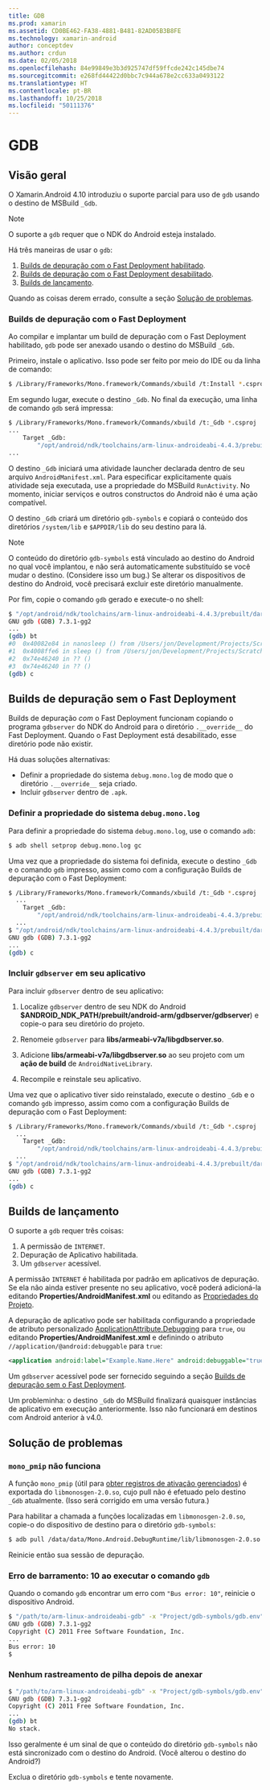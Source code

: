 ```yaml
---
title: GDB
ms.prod: xamarin
ms.assetid: CD0BE462-FA38-4881-B481-82AD05B3B8FE
ms.technology: xamarin-android
author: conceptdev
ms.author: crdun
ms.date: 02/05/2018
ms.openlocfilehash: 84e99849e3b3d925747df59ffcde242c145dbe74
ms.sourcegitcommit: e268fd44422d0bbc7c944a678e2cc633a0493122
ms.translationtype: HT
ms.contentlocale: pt-BR
ms.lasthandoff: 10/25/2018
ms.locfileid: "50111376"
---
```

# <a name="gdb"></a>GDB

## <a name="overview"></a>Visão geral

O Xamarin.Android 4.10 introduziu o suporte parcial para uso de `gdb` usando o destino de MSBuild `_Gdb`. 

> [!NOTE]
> O suporte a `gdb` requer que o NDK do Android esteja instalado.

Há três maneiras de usar o `gdb`:

1.  [Builds de depuração com o Fast Deployment habilitado](#Debug_Builds_with_Fast_Deployment).
1.  [Builds de depuração com o Fast Deployment desabilitado](#Debug_Builds_without_Fast_Deployment).
1.  [Builds de lançamento](#Release_Builds).


Quando as coisas derem errado, consulte a seção [Solução de problemas](#Troubleshooting).

<a name="Debug_Builds_with_Fast_Deployment" />

### <a name="debug-builds-with-fast-deployment"></a>Builds de depuração com o Fast Deployment

Ao compilar e implantar um build de depuração com o Fast Deployment habilitado, `gdb` pode ser anexado usando o destino do MSBuild `_Gdb`.

Primeiro, instale o aplicativo. Isso pode ser feito por meio do IDE ou da linha de comando:

```bash
$ /Library/Frameworks/Mono.framework/Commands/xbuild /t:Install *.csproj
```

Em segundo lugar, execute o destino `_Gdb`. No final da execução, uma linha de comando `gdb` será impressa:

```bash
$ /Library/Frameworks/Mono.framework/Commands/xbuild /t:_Gdb *.csproj
...
    Target _Gdb:
        "/opt/android/ndk/toolchains/arm-linux-androideabi-4.4.3/prebuilt/darwin-x86/bin/arm-linux-androideabi-gdb" -x "/Users/jon/Development/Projects/Scratch.HelloXamarin20//gdb-symbols/gdb.env"
...
```

O destino `_Gdb` iniciará uma atividade launcher declarada dentro de seu arquivo `AndroidManifest.xml`. Para especificar explicitamente quais atividade seja executada, use a propriedade do MSBuild `RunActivity`. No momento, iniciar serviços e outros constructos do Android não é uma ação compatível.

O destino `_Gdb` criará um diretório `gdb-symbols` e copiará o conteúdo dos diretórios `/system/lib` e `$APPDIR/lib` do seu destino para lá.


> [!NOTE]
> O conteúdo do diretório `gdb-symbols` está vinculado ao destino do Android no qual você implantou, e não será automaticamente substituído se você mudar o destino. (Considere isso um bug.) Se alterar os dispositivos de destino do Android, você precisará excluir este diretório manualmente.

Por fim, copie o comando `gdb` gerado e execute-o no shell:

```bash
$ "/opt/android/ndk/toolchains/arm-linux-androideabi-4.4.3/prebuilt/darwin-x86/bin/arm-linux-androideabi-gdb" -x "/Users/jon/Development/Projects/Scratch.HelloXamarin20//gdb-symbols/gdb.env"
GNU gdb (GDB) 7.3.1-gg2
...
(gdb) bt
#0  0x40082e84 in nanosleep () from /Users/jon/Development/Projects/Scratch.HelloXamarin20/gdb-symbols/libc.so
#1  0x4008ffe6 in sleep () from /Users/jon/Development/Projects/Scratch.HelloXamarin20/gdb-symbols/libc.so
#2  0x74e46240 in ?? ()
#3  0x74e46240 in ?? ()
(gdb) c
```

<a name="Debug_Builds_without_Fast_Deployment" />

## <a name="debug-builds-without-fast-deployment"></a>Builds de depuração sem o Fast Deployment

Builds de depuração *com* o Fast Deployment funcionam copiando o programa `gdbserver` do NDK do Android para o diretório `.__override__` do Fast Deployment. Quando o Fast Deployment está desabilitado, esse diretório pode não existir.

Há duas soluções alternativas:

-   Definir a propriedade do sistema `debug.mono.log` de modo que o diretório `.__override__` seja criado.
-   Incluir `gdbserver` dentro de `.apk`.

### <a name="setting-the-debugmonolog-system-property"></a>Definir a propriedade do sistema `debug.mono.log`

Para definir a propriedade do sistema `debug.mono.log`, use o comando `adb`:

```bash
$ adb shell setprop debug.mono.log gc
```

Uma vez que a propriedade do sistema foi definida, execute o destino `_Gdb` e o comando `gdb` impresso, assim como com a configuração Builds de depuração com o Fast Deployment:

```bash
$ /Library/Frameworks/Mono.framework/Commands/xbuild /t:_Gdb *.csproj
  ...
    Target _Gdb:
        "/opt/android/ndk/toolchains/arm-linux-androideabi-4.4.3/prebuilt/darwin-x86/bin/arm-linux-androideabi-gdb" -x "/Users/jon/Development/Projects/Scratch.HelloXamarin20//gdb-symbols/gdb.env"
  ...
$ "/opt/android/ndk/toolchains/arm-linux-androideabi-4.4.3/prebuilt/darwin-x86/bin/arm-linux-androideabi-gdb" -x "/Users/jon/Development/Projects/Scratch.HelloXamarin20//gdb-symbols/gdb.env"
GNU gdb (GDB) 7.3.1-gg2
...
(gdb) c
```


### <a name="including-gdbserver-in-your-app"></a>Incluir `gdbserver` em seu aplicativo

Para incluir `gdbserver` dentro de seu aplicativo:

1. Localize `gdbserver` dentro de seu NDK do Android **$ANDROID\_NDK\_PATH/prebuilt/android-arm/gdbserver/gdbserver**) e copie-o para seu diretório do projeto.

2. Renomeie `gdbserver` para **libs/armeabi-v7a/libgdbserver.so**.

3. Adicione **libs/armeabi-v7a/libgdbserver.so** ao seu projeto com um **ação de build** de `AndroidNativeLibrary`.

4. Recompile e reinstale seu aplicativo.

Uma vez que o aplicativo tiver sido reinstalado, execute o destino `_Gdb` e o comando `gdb` impresso, assim como com a configuração Builds de depuração com o Fast Deployment:

```bash
$ /Library/Frameworks/Mono.framework/Commands/xbuild /t:_Gdb *.csproj
  ...
    Target _Gdb:
        "/opt/android/ndk/toolchains/arm-linux-androideabi-4.4.3/prebuilt/darwin-x86/bin/arm-linux-androideabi-gdb" -x "/Users/jon/Development/Projects/Scratch.HelloXamarin20//gdb-symbols/gdb.env"
  ...
$ "/opt/android/ndk/toolchains/arm-linux-androideabi-4.4.3/prebuilt/darwin-x86/bin/arm-linux-androideabi-gdb" -x "/Users/jon/Development/Projects/Scratch.HelloXamarin20//gdb-symbols/gdb.env"
GNU gdb (GDB) 7.3.1-gg2
...
(gdb) c
```

<a name="Release_Builds" />

## <a name="release-builds"></a>Builds de lançamento

O suporte a `gdb` requer três coisas:

1.  A permissão de `INTERNET`.
2.  Depuração de Aplicativo habilitada.
3.  Um `gdbserver` acessível.

A permissão `INTERNET` é habilitada por padrão em aplicativos de depuração. Se ela não ainda estiver presente no seu aplicativo, você poderá adicioná-la editando **Properties/AndroidManifest.xml** ou editando as [Propriedades do Projeto](https://github.com/xamarin/recipes/tree/master/Recipes/android/general/projects/add_permissions_to_android_manifest).

A depuração de aplicativo pode ser habilitada configurando a propriedade de atributo personalizado [ApplicationAttribute.Debugging](https://developer.xamarin.com/api/property/Android.App.ApplicationAttribute.Debuggable/) para `true`, ou editando **Properties/AndroidManifest.xml** e definindo o atributo `//application/@android:debuggable` para `true`:

```xml
<application android:label="Example.Name.Here" android:debuggable="true">
```

Um `gdbserver` acessível pode ser fornecido seguindo a seção [Builds de depuração sem o Fast Deployment](#Debug_Builds_without_Fast_Deployment).

Um probleminha: o destino `_Gdb` do MSBuild finalizará quaisquer instâncias de aplicativo em execução anteriormente. Isso não funcionará em destinos com Android anterior à v4.0.

<a name="Troubleshooting" />

## <a name="troubleshooting"></a>Solução de problemas

### <a name="monopmip-doesnt-work"></a>`mono_pmip` não funciona

A função `mono_pmip` (útil para [obter registros de ativação gerenciados](http://www.mono-project.com/docs/debug+profile/debug/#debugging-with-gdb)) é exportada do `libmonosgen-2.0.so`, cujo pull não é efetuado pelo destino `_Gdb` atualmente. (Isso será corrigido em uma versão futura.)

Para habilitar a chamada a funções localizadas em `libmonosgen-2.0.so`, copie-o do dispositivo de destino para o diretório `gdb-symbols`:

```bash
$ adb pull /data/data/Mono.Android.DebugRuntime/lib/libmonosgen-2.0.so Project/gdb-symbols
```

Reinicie então sua sessão de depuração.

### <a name="bus-error-10-when-running-the-gdb-command"></a>Erro de barramento: 10 ao executar o comando `gdb`

Quando o comando `gdb` encontrar um erro com `"Bus error: 10"`, reinicie o dispositivo Android.

```bash
$ "/path/to/arm-linux-androideabi-gdb" -x "Project/gdb-symbols/gdb.env"
GNU gdb (GDB) 7.3.1-gg2
Copyright (C) 2011 Free Software Foundation, Inc.
...
Bus error: 10
$
```

### <a name="no-stack-trace-after-attach"></a>Nenhum rastreamento de pilha depois de anexar

```bash
$ "/path/to/arm-linux-androideabi-gdb" -x "Project/gdb-symbols/gdb.env"
GNU gdb (GDB) 7.3.1-gg2
Copyright (C) 2011 Free Software Foundation, Inc.
...
(gdb) bt
No stack.
```

Isso geralmente é um sinal de que o conteúdo do diretório `gdb-symbols` não está sincronizado com o destino do Android. (Você alterou o destino do Android?)

Exclua o diretório `gdb-symbols` e tente novamente.
